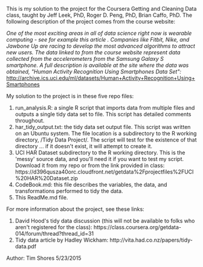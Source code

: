 This is my solution to the project for the Coursera Getting and Cleaning Data class, taught by Jeff Leek, PhD, Roger D. Peng, PhD, Brian Caffo, PhD. The following description of the project comes from the course website:

<i>One of the most exciting areas in all of data science right now is wearable computing - see for example this article . Companies like Fitbit, Nike, and Jawbone Up are racing to develop the most advanced algorithms to attract new users. The data linked to from the course website represent data collected from the accelerometers from the Samsung Galaxy S smartphone. A full description is available at the site where the data was obtained, "Human Activity Recognition Using Smartphones Data Set":</i>
http://archive.ics.uci.edu/ml/datasets/Human+Activity+Recognition+Using+Smartphones


My solution to the project is in these five repo files:

<ol>
<li>run_analysis.R: a single R script that imports data from multiple files and outputs a single tidy data set to file. This script has detailed comments throughout.</li>
<li>har_tidy_output.txt: the tidy data set output file. This script was written on an Ubuntu system. The file location is a subdirectory to the R working directory, /Tidy Data Project/. The script will test for the existence of that directory ... if it doesn't exist, it will attempt to create it.</li>
<li>UCI HAR Dataset subdirectory to the R working directory. This is the 'messy' source data, and you'll need it if you want to test my script. Download it from my repo or from the link provided in class: https://d396qusza40orc.cloudfront.net/getdata%2Fprojectfiles%2FUCI%20HAR%20Dataset.zip</li>
<li>CodeBook.md: this file describes the variables, the data, and transformations performed to tidy the data.</li>
<li>This ReadMe.md file.
</ol>

For more information about the project, see these links:

<ol>
<li>David Hood's tidy data discussion (this will not be available to folks who aren't registered for the class): https://class.coursera.org/getdata-014/forum/thread?thread_id=31</li>
<li>Tidy data article by Hadley Wickham: http://vita.had.co.nz/papers/tidy-data.pdf</li>
</ol>

Author: Tim Shores
5/23/2015